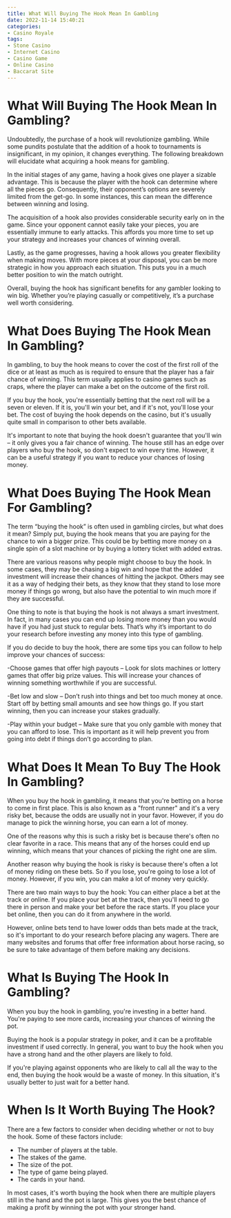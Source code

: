 ```yaml
---
title: What Will Buying The Hook Mean In Gambling
date: 2022-11-14 15:40:21
categories:
- Casino Royale
tags:
- Stone Casino
- Internet Casino
- Casino Game
- Online Casino
- Baccarat Site
---
```



#  What Will Buying The Hook Mean In Gambling?

Undoubtedly, the purchase of a hook will revolutionize gambling. While some pundits postulate that the addition of a hook to tournaments is insignificant, in my opinion, it changes everything. The following breakdown will elucidate what acquiring a hook means for gambling.

In the initial stages of any game, having a hook gives one player a sizable advantage. This is because the player with the hook can determine where all the pieces go. Consequently, their opponent’s options are severely limited from the get-go. In some instances, this can mean the difference between winning and losing.

The acquisition of a hook also provides considerable security early on in the game. Since your opponent cannot easily take your pieces, you are essentially immune to early attacks. This affords you more time to set up your strategy and increases your chances of winning overall.

Lastly, as the game progresses, having a hook allows you greater flexibility when making moves. With more pieces at your disposal, you can be more strategic in how you approach each situation. This puts you in a much better position to win the match outright.

Overall, buying the hook has significant benefits for any gambler looking to win big. Whether you’re playing casually or competitively, it’s a purchase well worth considering.

#  What Does Buying The Hook Mean In Gambling?

In gambling, to buy the hook means to cover the cost of the first roll of the dice or at least as much as is required to ensure that the player has a fair chance of winning. This term usually applies to casino games such as craps, where the player can make a bet on the outcome of the first roll.

If you buy the hook, you're essentially betting that the next roll will be a seven or eleven. If it is, you'll win your bet, and if it's not, you'll lose your bet. The cost of buying the hook depends on the casino, but it's usually quite small in comparison to other bets available.

It's important to note that buying the hook doesn't guarantee that you'll win – it only gives you a fair chance of winning. The house still has an edge over players who buy the hook, so don't expect to win every time. However, it can be a useful strategy if you want to reduce your chances of losing money.

#  What Does Buying The Hook Mean For Gambling?

The term “buying the hook” is often used in gambling circles, but what does it mean? Simply put, buying the hook means that you are paying for the chance to win a bigger prize. This could be by betting more money on a single spin of a slot machine or by buying a lottery ticket with added extras.

There are various reasons why people might choose to buy the hook. In some cases, they may be chasing a big win and hope that the added investment will increase their chances of hitting the jackpot. Others may see it as a way of hedging their bets, as they know that they stand to lose more money if things go wrong, but also have the potential to win much more if they are successful.

One thing to note is that buying the hook is not always a smart investment. In fact, in many cases you can end up losing more money than you would have if you had just stuck to regular bets. That’s why it’s important to do your research before investing any money into this type of gambling.

If you do decide to buy the hook, there are some tips you can follow to help improve your chances of success:

-Choose games that offer high payouts – Look for slots machines or lottery games that offer big prize values. This will increase your chances of winning something worthwhile if you are successful.

-Bet low and slow – Don’t rush into things and bet too much money at once. Start off by betting small amounts and see how things go. If you start winning, then you can increase your stakes gradually.

-Play within your budget – Make sure that you only gamble with money that you can afford to lose. This is important as it will help prevent you from going into debt if things don’t go according to plan.

#  What Does It Mean To Buy The Hook In Gambling?

When you buy the hook in gambling, it means that you're betting on a horse to come in first place. This is also known as a "front runner" and it's a very risky bet, because the odds are usually not in your favor. However, if you do manage to pick the winning horse, you can earn a lot of money.

One of the reasons why this is such a risky bet is because there's often no clear favorite in a race. This means that any of the horses could end up winning, which means that your chances of picking the right one are slim.

Another reason why buying the hook is risky is because there's often a lot of money riding on these bets. So if you lose, you're going to lose a lot of money. However, if you win, you can make a lot of money very quickly.

There are two main ways to buy the hook: You can either place a bet at the track or online. If you place your bet at the track, then you'll need to go there in person and make your bet before the race starts. If you place your bet online, then you can do it from anywhere in the world.

However, online bets tend to have lower odds than bets made at the track, so it's important to do your research before placing any wagers. There are many websites and forums that offer free information about horse racing, so be sure to take advantage of them before making any decisions.

#  What Is Buying The Hook In Gambling?

When you buy the hook in gambling, you're investing in a better hand. You're paying to see more cards, increasing your chances of winning the pot.

Buying the hook is a popular strategy in poker, and it can be a profitable investment if used correctly. In general, you want to buy the hook when you have a strong hand and the other players are likely to fold.

If you're playing against opponents who are likely to call all the way to the end, then buying the hook would be a waste of money. In this situation, it's usually better to just wait for a better hand.

# When Is It Worth Buying The Hook?

There are a few factors to consider when deciding whether or not to buy the hook. Some of these factors include:

* The number of players at the table.
* The stakes of the game.
* The size of the pot.
* The type of game being played.
* The cards in your hand.

In most cases, it's worth buying the hook when there are multiple players still in the hand and the pot is large. This gives you the best chance of making a profit by winning the pot with your stronger hand.